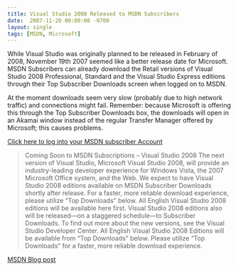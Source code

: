 ```yaml
---
title: Visual Studio 2008 Released to MSDN Subscribers
date:  2007-11-20 00:00:00 -0700
layout: single
tags: [MSDN, Microsoft]
---
```


While Visual Studio was originally planned to be released in February of 2008, November 19th 2007 seemed like a better release date for Microsoft. MSDN Subscribers can already download the Retail versions of Visual Studio 2008 Professional, Standard and the Visual Studio Express editions through their Top Subscriber Downloads screen when logged on to MSDN.

At the moment downloads seem very slow (probably due to high network traffic) and connections might fail. Remember: because Microsoft is offering this through the Top Subscriber Downloads box, the downloads will open in an Akamai window instead of the regular Transfer Manager offered by Microsoft; this causes problems.

[Click here to log into your MSDN subscriber Account](https://web.archive.org/web/20080117164126/http://msdn2.microsoft.com/en-us/subscriptions/default.aspx)

> Coming Soon to MSDN Subscriptions – Visual Studio 2008 The next version of Visual Studio, Microsoft Visual Studio 2008, will provide an industry-leading developer experience for Windows Vista, the 2007 Microsoft Office system, and the Web. We expect to have Visual Studio 2008 editions available on MSDN Subscriber Downloads shortly after release. For a faster, more reliable download experience, please utilize “Top Downloads” below. All English Visual Studio 2008 editions will be available here first. Visual Studio 2008 editions also will be released—on a staggered schedule—to Subscriber Downloads. To find out more about the new versions, see the Visual Studio Developer Center. All English Visual Studio 2008 Editions will be available from “Top Downloads” below. Please utilize “Top Downloads” for a faster, more reliable download experience. 

[MSDN Blog post](https://web.archive.org/web/20080117164126/http://blogs.msdn.com/msdnsubscriptions/archive/2007/11/19/visual-studio-2008-is-now-live-on-msdn-subscriber-downloads.aspx)
